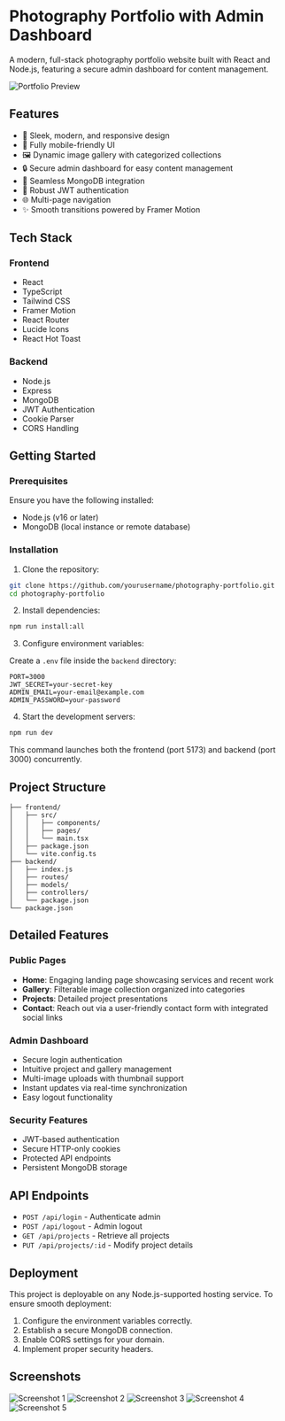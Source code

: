 # Photography Portfolio with Admin Dashboard

A modern, full-stack photography portfolio website built with React and Node.js, featuring a secure admin dashboard for content management.

![Portfolio Preview](https://images.unsplash.com/photo-1492691527719-9d1e07e534b4?auto=format&fit=crop&w=1200&q=80)

## Features

- 🎨 Sleek, modern, and responsive design
- 📱 Fully mobile-friendly UI
- 🖼️ Dynamic image gallery with categorized collections
- 🔒 Secure admin dashboard for easy content management
- 💾 Seamless MongoDB integration
- 🔐 Robust JWT authentication
- 🌐 Multi-page navigation
- ✨ Smooth transitions powered by Framer Motion

## Tech Stack

### Frontend
- React
- TypeScript
- Tailwind CSS
- Framer Motion
- React Router
- Lucide Icons
- React Hot Toast

### Backend
- Node.js
- Express
- MongoDB
- JWT Authentication
- Cookie Parser
- CORS Handling

## Getting Started

### Prerequisites
Ensure you have the following installed:
- Node.js (v16 or later)
- MongoDB (local instance or remote database)

### Installation

1. Clone the repository:
```bash
git clone https://github.com/yourusername/photography-portfolio.git
cd photography-portfolio
```

2. Install dependencies:
```bash
npm run install:all
```

3. Configure environment variables:

Create a `.env` file inside the `backend` directory:
```env
PORT=3000
JWT_SECRET=your-secret-key
ADMIN_EMAIL=your-email@example.com
ADMIN_PASSWORD=your-password
```

4. Start the development servers:
```bash
npm run dev
```
This command launches both the frontend (port 5173) and backend (port 3000) concurrently.

## Project Structure

```
├── frontend/
│   ├── src/
│   │   ├── components/
│   │   ├── pages/
│   │   └── main.tsx
│   ├── package.json
│   └── vite.config.ts
├── backend/
│   ├── index.js
│   ├── routes/
│   ├── models/
│   ├── controllers/
│   └── package.json
└── package.json
```

## Detailed Features

### Public Pages
- **Home**: Engaging landing page showcasing services and recent work
- **Gallery**: Filterable image collection organized into categories
- **Projects**: Detailed project presentations
- **Contact**: Reach out via a user-friendly contact form with integrated social links

### Admin Dashboard
- Secure login authentication
- Intuitive project and gallery management
- Multi-image uploads with thumbnail support
- Instant updates via real-time synchronization
- Easy logout functionality

### Security Features
- JWT-based authentication
- Secure HTTP-only cookies
- Protected API endpoints
- Persistent MongoDB storage

## API Endpoints

- `POST /api/login` - Authenticate admin
- `POST /api/logout` - Admin logout
- `GET /api/projects` - Retrieve all projects
- `PUT /api/projects/:id` - Modify project details

## Deployment

This project is deployable on any Node.js-supported hosting service. To ensure smooth deployment:

1. Configure the environment variables correctly.
2. Establish a secure MongoDB connection.
3. Enable CORS settings for your domain.
4. Implement proper security headers.

## Screenshots

![Screenshot 1](/screenshots/ss%20(1).png)
![Screenshot 2](/screenshots/ss%20(2).png)
![Screenshot 3](/screenshots/ss%20(3).png)
![Screenshot 4](/screenshots/ss%20(4).png)
![Screenshot 5](/screenshots/ss%20(5).png)

